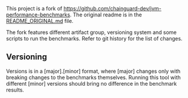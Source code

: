 This project is a fork of https://github.com/chainguard-dev/jvm-performance-benchmarks.
The original readme is in the [README_ORIGINAL.md](README_ORIGINAL.md) file.

The fork features different artifact group, versioning system and some scripts to run the benchmarks.
Refer to git history for the list of changes.

## Versioning
Versions is in a [major].[minor] format, where [major] changes only with breaking changes to the benchmarks themselves.
Running this tool with different [minor] versions should bring no difference in the benchmark results.

